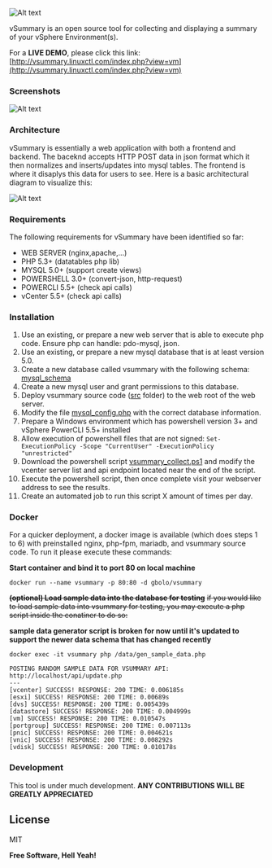 ![Alt text](https://raw.githubusercontent.com/gbolo/vSummary/master/src/img/vsummary_logo.png "vSummary Logo")

vSummary is an open source  tool for collecting and displaying a summary of your vSphere Environment(s).

For a **LIVE DEMO**, please click this link: 
[http://vsummary.linuxctl.com/index.php?view=vm](http://vsummary.linuxctl.com/index.php?view=vm) 

### Screenshots
![Alt text](https://raw.githubusercontent.com/gbolo/vSummary/master/screenshots/screenshot_1.png "Screenshot 1")

### Architecture
vSummary is essentially a web application with both a frontend and backend. The baceknd accepts HTTP POST data in json format which it then normalizes and inserts/updates into mysql tables. The frontend is where it disaplys this data for users to see. Here is a basic architectural diagram to visualize this:

![Alt text](https://raw.githubusercontent.com/gbolo/vSummary/master/screenshots/vsummary_arch.png "Architecture")

### Requirements

The following requirements for vSummary have been identified so far:
* WEB SERVER (nginx,apache,...)
* PHP 5.3+ (datatables php lib)
* MYSQL 5.0+ (support create views)
* POWERSHELL 3.0+ (convert-json, http-request)
* POWERCLI 5.5+ (check api calls)
* vCenter 5.5+ (check api calls)

### Installation

1. Use an existing, or prepare a new web server that is able to execute php code. Ensure php can handle: pdo-mysql, json.
2. Use an existing, or prepare a new mysql database that is at least version 5.0.
3. Create a new database called vsummary with the following schema: [mysql_schema](https://github.com/gbolo/vSummary/blob/master/sql/vsummary_mysql_schema.sql)
4. Create a new mysql user and grant permissions to this database.
5. Deploy vsummary source code ([src](https://github.com/gbolo/vSummary/tree/master/src) folder) to the web root of the web server.
6. Modify the file [mysql_config.php](https://github.com/gbolo/vSummary/blob/master/src/api/lib/mysql_config.php) with the correct database information.
7. Prepare a Windows environment which has powershell version 3+ and vSphere PowerCLI 5.5+ installed
8. Allow execution of powershell files that are not signed: `Set-ExecutionPolicy -Scope "CurrentUser" -ExecutionPolicy "unrestricted"`
9. Download the powershell script [vsummary_collect.ps1](https://github.com/gbolo/vSummary/blob/master/powershell/vsummary_collect.ps1) and modify the vcenter server list and api endpoint located near the end of the script.
10. Execute the powershell script, then once complete visit your webserver address to see the results.
11. Create an automated job to run this script X amount of times per day.

### Docker

For a quicker deployment, a docker image is available (which does steps 1 to 6) with preinstalled nginx, php-fpm, mariadb, and vsummary source code. To run it please execute these commands:

**Start container and bind it to port 80 on local machine**
```
docker run --name vsummary -p 80:80 -d gbolo/vsummary
```
~~**(optional) Load sample data into the database for testing**~~
~~if you would like to load sample data into vsummary for testing, you may execute a php script inside the conatiner to do so:~~

**sample data generator script is broken for now until it's updated to support the newer data schema that has changed recently**
```
docker exec -it vsummary php /data/gen_sample_data.php

POSTING RANDOM SAMPLE DATA FOR VSUMMARY API: http://localhost/api/update.php
---
[vcenter] SUCCESS! RESPONSE: 200 TIME: 0.006185s
[esxi] SUCCESS! RESPONSE: 200 TIME: 0.00689s
[dvs] SUCCESS! RESPONSE: 200 TIME: 0.005439s
[datastore] SUCCESS! RESPONSE: 200 TIME: 0.004999s
[vm] SUCCESS! RESPONSE: 200 TIME: 0.010547s
[portgroup] SUCCESS! RESPONSE: 200 TIME: 0.007113s
[pnic] SUCCESS! RESPONSE: 200 TIME: 0.004621s
[vnic] SUCCESS! RESPONSE: 200 TIME: 0.008292s
[vdisk] SUCCESS! RESPONSE: 200 TIME: 0.010178s
```

### Development

This tool is under much development. **ANY CONTRIBUTIONS WILL BE GREATLY APPRECIATED**


License
----

MIT


**Free Software, Hell Yeah!**
